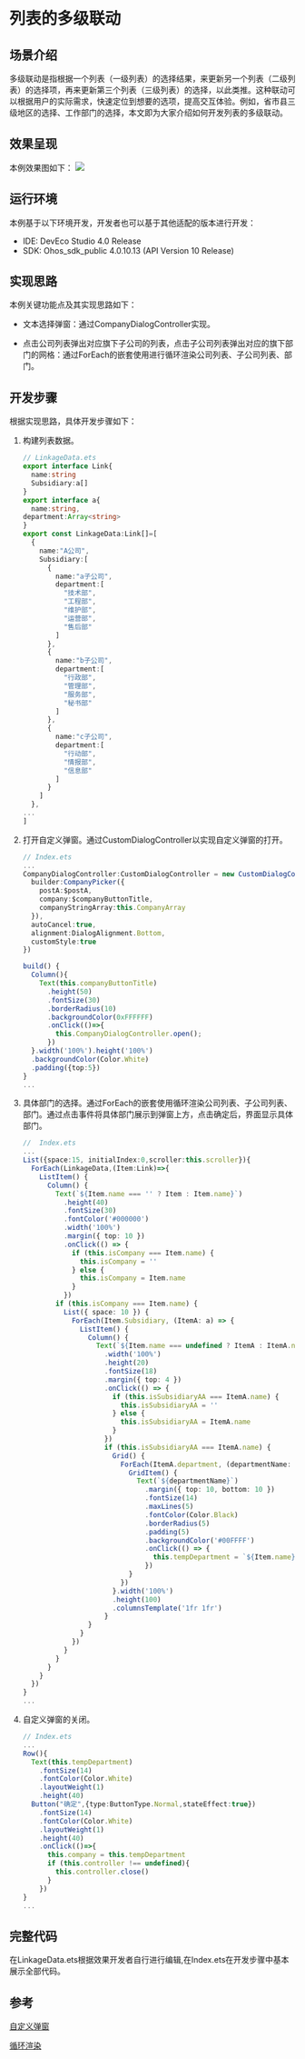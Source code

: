 # 列表的多级联动
## 场景介绍
多级联动是指根据一个列表（一级列表）的选择结果，来更新另一个列表（二级列表）的选择项，再来更新第三个列表（三级列表）的选择，以此类推。这种联动可以根据用户的实际需求，快速定位到想要的选项，提高交互体验。例如，省市县三级地区的选择、工作部门的选择，本文即为大家介绍如何开发列表的多级联动。

## 效果呈现
本例效果图如下：
![](./figures/sanji.gif)

## 运行环境

本例基于以下环境开发，开发者也可以基于其他适配的版本进行开发：
- IDE: DevEco Studio 4.0 Release
- SDK: Ohos_sdk_public 4.0.10.13 (API Version 10 Release)

## 实现思路
本例关键功能点及其实现思路如下：
- 文本选择弹窗：通过CompanyDialogController实现。

- 点击公司列表弹出对应旗下子公司的列表，点击子公司列表弹出对应的旗下部门的网格：通过ForEach的嵌套使用进行循环渲染公司列表、子公司列表、部门。

## 开发步骤
根据实现思路，具体开发步骤如下：
1. 构建列表数据。
  
    ```ts
    // LinkageData.ets
    export interface Link{
      name:string
      Subsidiary:a[]
    }
    export interface a{
      name:string,
    department:Array<string>
    }
    export const LinkageData:Link[]=[
      {
        name:"A公司",
        Subsidiary:[
          {
            name:"a子公司",
            department:[
              "技术部",
              "工程部",
              "维护部",
              "运营部",
              "售后部"
            ]
          },
          {
            name:"b子公司",
            department:[
              "行政部",
              "管理部",
              "服务部",
              "秘书部"
            ]
          },
          {
            name:"c子公司",
            department:[
              "行动部",
              "情报部",
              "信息部"
            ]
          }
        ]
      },
    ...
    ]
    ```
2. 打开自定义弹窗。通过CustomDialogController以实现自定义弹窗的打开。
 
    ```ts   
    // Index.ets
    ...
    CompanyDialogController:CustomDialogController = new CustomDialogController({
      builder:CompanyPicker({
        postA:$postA,
        company:$companyButtonTitle,
        companyStringArray:this.CompanyArray
      }),
      autoCancel:true,
      alignment:DialogAlignment.Bottom,
      customStyle:true
    })

    build() {
      Column(){
        Text(this.companyButtonTitle)
          .height(50)
          .fontSize(30)
          .borderRadius(10)
          .backgroundColor(0xFFFFFF)
          .onClick(()=>{
            this.CompanyDialogController.open();
          })
      }.width('100%').height('100%')
      .backgroundColor(Color.White)
      .padding({top:5})
    }
    ...         
    ```
3. 具体部门的选择。通过ForEach的嵌套使用循环渲染公司列表、子公司列表、部门。通过点击事件将具体部门展示到弹窗上方，点击确定后，界面显示具体部门。
   
    ```ts
    //  Index.ets
    ...
    List({space:15, initialIndex:0,scroller:this.scroller}){
      ForEach(LinkageData,(Item:Link)=>{
        ListItem() {
          Column() {
            Text(`${Item.name === '' ? Item : Item.name}`)
              .height(40)
              .fontSize(30)
              .fontColor('#000000')
              .width('100%')
              .margin({ top: 10 })
              .onClick(() => {
                if (this.isCompany === Item.name) {
                  this.isCompany = ''
                } else {
                  this.isCompany = Item.name
                }
              })
            if (this.isCompany === Item.name) {
              List({ space: 10 }) {
                ForEach(Item.Subsidiary, (ItemA: a) => {
                  ListItem() {
                    Column() {
                      Text(`${Item.name === undefined ? ItemA : ItemA.name}`)
                        .width('100%')
                        .height(20)
                        .fontSize(18)
                        .margin({ top: 4 })
                        .onClick(() => {
                          if (this.isSubsidiaryAA === ItemA.name) {
                            this.isSubsidiaryAA = ''
                          } else {
                            this.isSubsidiaryAA = ItemA.name
                          }
                        })
                        if (this.isSubsidiaryAA === ItemA.name) {
                          Grid() {
                            ForEach(ItemA.department, (departmentName: string) => {
                              GridItem() {
                                Text(`${departmentName}`)
                                  .margin({ top: 10, bottom: 10 })
                                  .fontSize(14)
                                  .maxLines(5)
                                  .fontColor(Color.Black)
                                  .borderRadius(5)
                                  .padding(5)
                                  .backgroundColor('#00FFFF')
                                  .onClick(() => {
                                    this.tempDepartment = `${Item.name}${ItemA.name}${departmentName}`
                                  })
                              }
                            })
                          }.width('100%')
                          .height(100)
                          .columnsTemplate('1fr 1fr')
                        }
                    }
                  }
                })
              }
            }
          }
        }
      })
    }
    ...
    ```
4. 自定义弹窗的关闭。
    
    ```ts
    // Index.ets
    ...
    Row(){
      Text(this.tempDepartment)
        .fontSize(14)
        .fontColor(Color.White)
        .layoutWeight(1)
        .height(40)
      Button("确定",{type:ButtonType.Normal,stateEffect:true})
        .fontSize(14)
        .fontColor(Color.White)
        .layoutWeight(1)
        .height(40)
        .onClick(()=>{
          this.company = this.tempDepartment
          if (this.controller !== undefined){
            this.controller.close()
          }
        })
    }
    ...
    ```
## 完整代码
在LinkageData.ets根据效果开发者自行进行编辑,在Index.ets在开发步骤中基本展示全部代码。
## 参考
[自定义弹窗](../application-dev/reference/arkui-ts/ts-methods-custom-dialog-box.md)

[循环渲染](../application-dev/quick-start/ark-rendering-control-foreach.md)